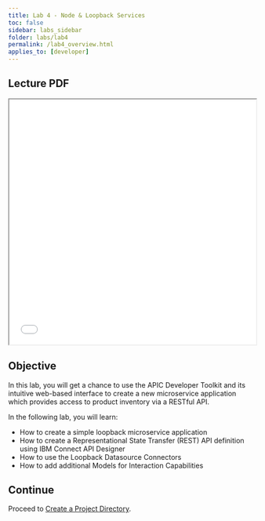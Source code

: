 ```yaml
---
title: Lab 4 - Node & Loopback Services
toc: false
sidebar: labs_sidebar
folder: labs/lab4
permalink: /lab4_overview.html
applies_to: [developer]
---
```


## Lecture PDF

 <iframe style="overflow:hidden;height:500;width:100%" height="500" width="100%" src="./assets/lectures/Lecture-Node_Loopback_Services.pdf"> </iframe>

## Objective

In this lab, you will get a chance to use the APIC Developer Toolkit and its intuitive web-based interface to create a new microservice application which provides access to product inventory via a RESTful API.

In the following lab, you will learn:

+ How to create a simple loopback microservice application
+ How to create a Representational State Transfer (REST) API definition using IBM Connect API Designer
+ How to use the Loopback Datasource Connectors
+ How to add additional Models for Interaction Capabilities


## Continue

Proceed to [Create a Project Directory](lab4_create_project_dir.html).